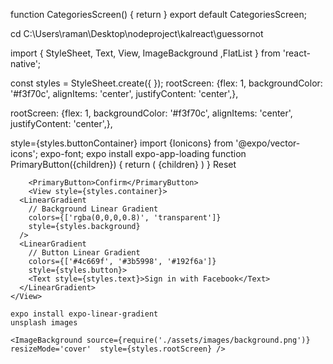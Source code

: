 function CategoriesScreen() {
    return
}
export default CategoriesScreen;

cd C:\Users\raman\Desktop\nodeproject\kalreact\guessornot

import { StyleSheet, Text, View, ImageBackground ,FlatList } from 'react-native';

const styles = StyleSheet.create({
   });
rootScreen: {flex: 1, backgroundColor: '#f3f70c', alignItems: 'center', justifyContent: 'center',},

rootScreen: {flex: 1, backgroundColor: '#f3f70c', alignItems: 'center', justifyContent: 'center',},

 style={styles.buttonContainer}
import {Ionicons} from '@expo/vector-icons';  expo-font; expo install expo-app-loading
function PrimaryButton({children}) {
  return (
    <View>
        <Text>{children}</Text>
    </View>
  )
}
<PrimaryButton>Reset</PrimaryButton>

        <PrimaryButton>Confirm</PrimaryButton>
        <View style={styles.container}>
      <LinearGradient
        // Background Linear Gradient
        colors={['rgba(0,0,0,0.8)', 'transparent']}
        style={styles.background}
      />
      <LinearGradient
        // Button Linear Gradient
        colors={['#4c669f', '#3b5998', '#192f6a']}
        style={styles.button}>
        <Text style={styles.text}>Sign in with Facebook</Text>
      </LinearGradient>
    </View>

    expo install expo-linear-gradient
    unsplash images

    <ImageBackground source={require('./assets/images/background.png')} resizeMode='cover'  style={styles.rootScreen} />